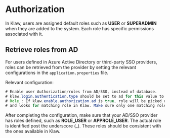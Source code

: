 # Authorization

In Klaw, users are assigned default roles such as **USER** or
**SUPERADMIN** when they are added to the system. Each role has specific
permissions associated with it.

## Retrieve roles from AD

For users defined in Azure Active Directory or third-party SSO
providers, roles can be retrieved from the provider by setting the
relevant configurations in the `application.properties` file.

Relevant configuration:

```java
# Enable user Authorization/roles from AD/SSO, instead of database.
# klaw.login.authentication.type should be set to ad for this value to be true
# Role : If klaw.enable.authorization.ad is true, role will be picked up from authentication token/authorities ex : ROLE_USER.
# and looks for matching role in Klaw. Make sure only one matching role exists. If nothing exists, user is denied login.
```

After completing the configuration, make sure that your AD/SSO provider has roles defined, such as **ROLE_USER** or **APPROLE_USER**. The actual role is identified post the underscore (\_). These roles should be consistent with the ones available in Klaw.
